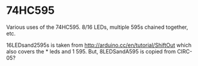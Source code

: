 74HC595
=======

Various uses of the 74HC595. 8/16 LEDs, multiple 595s chained together, etc.

16LEDsand2595s is taken from http://arduino.cc/en/tutorial/ShiftOut which also covers the * leds and 1 595. But,
8LEDSandA595 is copied from CIRC-05?

